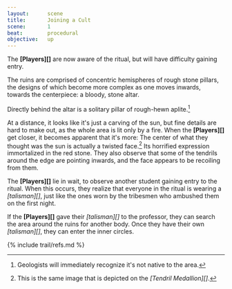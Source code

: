 ```yaml
---
layout:      scene
title:       Joining a Cult
scene:       1
beat:        procedural
objective:   up
---
```



The **[Players][]** are now aware of the ritual,
but will have difficulty gaining entry.

[#]: # (this is plausible, as there are other students at the ritual)

The ruins are comprised of concentric hemispheres of rough stone pillars,
the designs of which become more complex as one moves inwards,
towards the centerpiece: a bloody, stone altar.

Directly behind the altar is a solitary pillar of rough-hewn aplite.[^0]

[#]: # (aplite => GEOLOGY > 2)

At a distance, it looks like it's just a carving of the sun,
but fine details are hard to make out, as the whole area is lit only by a fire.
When the **[Players][]** get closer, it becomes apparent that it's more:
The center of what they thought was the sun is actually a twisted face.[^1]
Its horrified expression immortalized in the red stone.
They also observe that some of the tendrils around the edge are pointing inwards,
and the face appears to be recoiling from them.

The **[Players][]** lie in wait, to observe another student gaining entry to the ritual.
When this occurs, they realize that everyone in the ritual is wearing a *[talisman][]*,
just like the ones worn by the tribesmen who ambushed them on the first night.

If the **[Players][]** gave their *[talisman][]* to the professor,
they can search the area around the ruins for another body.
Once they have their own *[talisman][]*, they can enter the inner circles.

[^0]: Geologists will immediately recognize it's not native to the area.
[^1]: This is the same image that is depicted on the *[Tendril Medallion][]*.


{% include trail/refs.md %}










